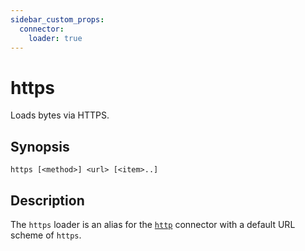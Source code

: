 ```yaml
---
sidebar_custom_props:
  connector:
    loader: true
---
```


# https

Loads bytes via HTTPS.

## Synopsis

```
https [<method>] <url> [<item>..]
```

## Description

The `https` loader is an alias for the [`http`](http.md) connector with a
default URL scheme of `https`.
